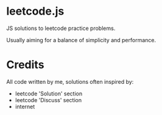 # leetcode.js
JS solutions to leetcode practice problems. 

Usually aiming for a balance of simplicity and performance.

# Credits

All code written by me, solutions often inspired by:
- leetcode 'Solution' section
- leetcode 'Discuss' section
- internet

